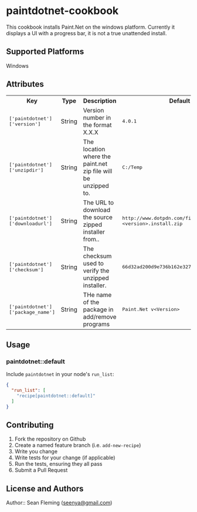 # paintdotnet-cookbook

This cookbook installs Paint.Net on the windows platform.
Currently it displays a UI with a progress bar, it is not 
a true unattended install.

## Supported Platforms

Windows

## Attributes

<table>
  <tr>
    <th>Key</th>
    <th>Type</th>
    <th>Description</th>
    <th>Default</th>
  </tr>
  <tr>
    <td><tt>['paintdotnet']['version']</tt></td>
    <td>String</td>
    <td>Version number in the format X.X.X</td>
    <td><tt>4.0.1</tt></td>
  </tr>
  <tr>
    <td><tt>['paintdotnet']['unzipdir']</tt></td>
    <td>String</td>
    <td>The location where the paint.net zip file will be unzipped to.</td>
    <td><tt>C:/Temp</tt></td>
  </tr>
  <tr>
    <td><tt>['paintdotnet']['downloadurl']</tt></td>
    <td>String</td>
    <td>The URL to download the source zipped installer from..</td>
    <td><tt>http://www.dotpdn.com/files/paint.net.&lt;version&gt;.install.zip</tt></td>
  </tr>
 <tr>
    <td><tt>['paintdotnet']['checksum']</tt></td>
    <td>String</td>
    <td>The checksum used to verify the unzipped installer.</td>
    <td><tt>66d32ad200d9e736b162e3272db0c70d7a043020</tt></td>
  </tr>
  <tr>
    <td><tt>['paintdotnet']['package_name']</tt></td>
    <td>String</td>
    <td>THe name of the package in add/remove programs</td>
    <td><tt>Paint.Net v&lt;Version&gt;</tt></td>
  </tr>
</table>

## Usage

### paintdotnet::default

Include `paintdotnet` in your node's `run_list`:

```json
{
  "run_list": [
    "recipe[paintdotnet::default]"
  ]
}
```

## Contributing

1. Fork the repository on Github
2. Create a named feature branch (i.e. `add-new-recipe`)
3. Write you change
4. Write tests for your change (if applicable)
5. Run the tests, ensuring they all pass
6. Submit a Pull Request

## License and Authors

Author:: Sean Fleming (<seenya@gmail.com>)
